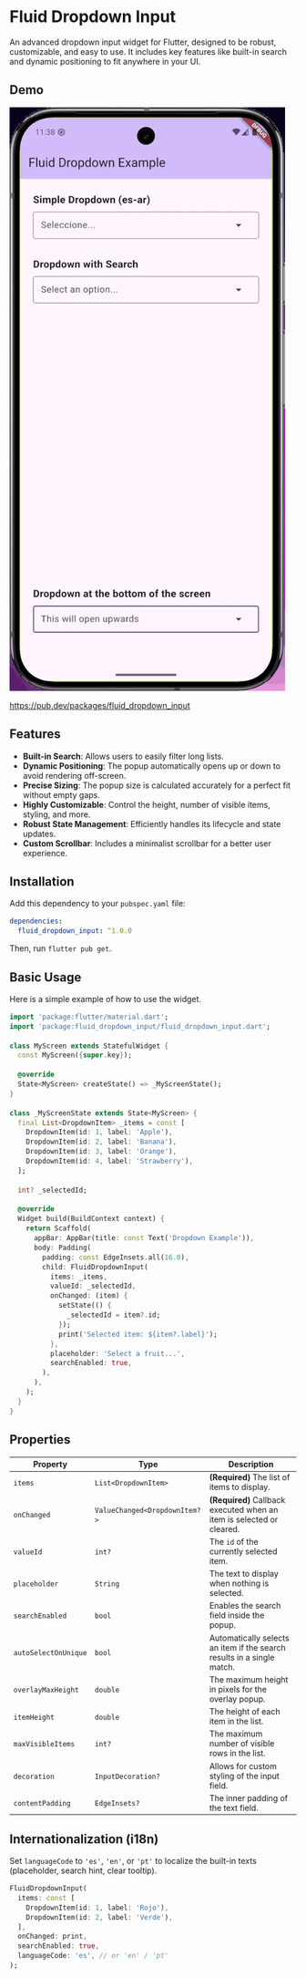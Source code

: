 # Fluid Dropdown Input

An advanced dropdown input widget for Flutter, designed to be robust, customizable, and easy to use. It includes key features like built-in search and dynamic positioning to fit anywhere in your UI.

## Demo

![Fluid Dropdown Input demo](screenshots/demo.gif)

https://pub.dev/packages/fluid_dropdown_input

## Features

- **Built-in Search**: Allows users to easily filter long lists.
- **Dynamic Positioning**: The popup automatically opens up or down to avoid rendering off-screen.
- **Precise Sizing**: The popup size is calculated accurately for a perfect fit without empty gaps.
- **Highly Customizable**: Control the height, number of visible items, styling, and more.
- **Robust State Management**: Efficiently handles its lifecycle and state updates.
- **Custom Scrollbar**: Includes a minimalist scrollbar for a better user experience.

## Installation

Add this dependency to your `pubspec.yaml` file:

```yaml
dependencies:
  fluid_dropdown_input: ^1.0.0
```

Then, run `flutter pub get`.

## Basic Usage

Here is a simple example of how to use the widget.

```dart
import 'package:flutter/material.dart';
import 'package:fluid_dropdown_input/fluid_dropdown_input.dart';

class MyScreen extends StatefulWidget {
  const MyScreen({super.key});

  @override
  State<MyScreen> createState() => _MyScreenState();
}

class _MyScreenState extends State<MyScreen> {
  final List<DropdownItem> _items = const [
    DropdownItem(id: 1, label: 'Apple'),
    DropdownItem(id: 2, label: 'Banana'),
    DropdownItem(id: 3, label: 'Orange'),
    DropdownItem(id: 4, label: 'Strawberry'),
  ];
  
  int? _selectedId;

  @override
  Widget build(BuildContext context) {
    return Scaffold(
      appBar: AppBar(title: const Text('Dropdown Example')),
      body: Padding(
        padding: const EdgeInsets.all(16.0),
        child: FluidDropdownInput(
          items: _items,
          valueId: _selectedId,
          onChanged: (item) {
            setState(() {
              _selectedId = item?.id;
            });
            print('Selected item: ${item?.label}');
          },
          placeholder: 'Select a fruit...',
          searchEnabled: true,
        ),
      ),
    );
  }
}
```

## Properties

| Property | Type | Description |
|---|---|---|
| `items` | `List<DropdownItem>` | **(Required)** The list of items to display. |
| `onChanged` | `ValueChanged<DropdownItem?>` | **(Required)** Callback executed when an item is selected or cleared. |
| `valueId` | `int?` | The `id` of the currently selected item. |
| `placeholder` | `String` | The text to display when nothing is selected. |
| `searchEnabled`| `bool` | Enables the search field inside the popup. |
| `autoSelectOnUnique`| `bool` | Automatically selects an item if the search results in a single match. |
| `overlayMaxHeight`| `double` | The maximum height in pixels for the overlay popup. |
| `itemHeight` | `double` | The height of each item in the list. |
| `maxVisibleItems`| `int?` | The maximum number of visible rows in the list. |
| `decoration` | `InputDecoration?` | Allows for custom styling of the input field. |
| `contentPadding`| `EdgeInsets?` | The inner padding of the text field. |
## Internationalization (i18n)

Set `languageCode` to `'es'`, `'en'`, or `'pt'` to localize the built-in texts (placeholder, search hint, clear tooltip).

```dart
FluidDropdownInput(
  items: const [
    DropdownItem(id: 1, label: 'Rojo'),
    DropdownItem(id: 2, label: 'Verde'),
  ],
  onChanged: print,
  searchEnabled: true,
  languageCode: 'es', // or 'en' / 'pt'
);
```

